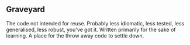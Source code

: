 Graveyard
---------

The code not intended for reuse. Probably less idiomatic, less tested, less
generalised, less robust, you've got it. Written primarily for the sake of
learning. A place for the throw away code to settle down.
